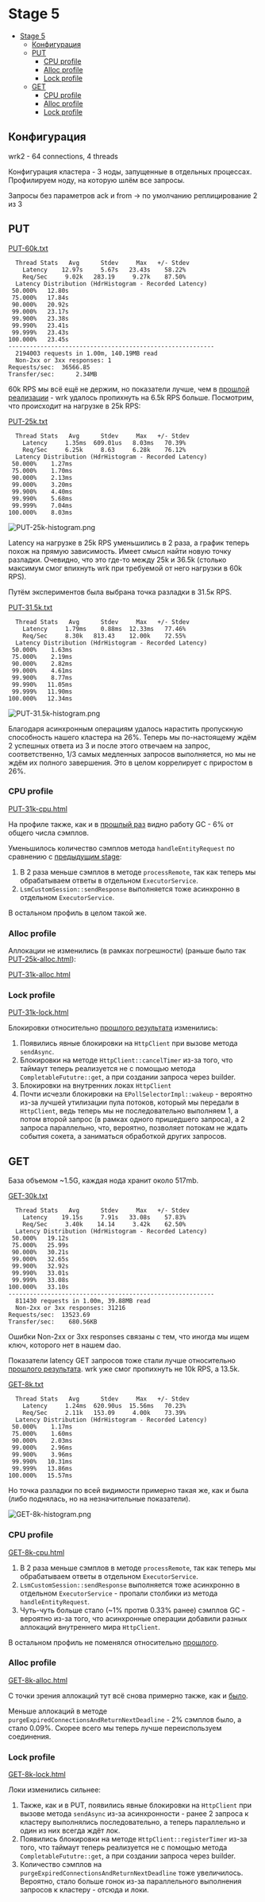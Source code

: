 # Stage 5

- [Stage 5](#stage-5)
    * [Конфигурация](#Конфигурация)
    * [PUT](#put)
        + [CPU profile](#cpu-profile)
        + [Alloc profile](#alloc-profile)
        + [Lock profile](#lock-profile)
    * [GET](#get)
        + [CPU profile](#cpu-profile-1)
        + [Alloc profile](#alloc-profile-1)
        + [Lock profile](#lock-profile-1)

## Конфигурация

wrk2 - 64 connections, 4 threads

Конфигурация кластера - 3 ноды, запущенные в отдельных процессах. Профилируем ноду, на которую шлём все запросы.

Запросы без параметров ack и from -> по умолчанию реплицирование 2 из 3

## PUT

[PUT-60k.txt](PUT-60k.txt)

```
  Thread Stats   Avg      Stdev     Max   +/- Stdev
    Latency    12.97s     5.67s   23.43s    58.22%
    Req/Sec     9.02k   283.19     9.27k    87.50%
  Latency Distribution (HdrHistogram - Recorded Latency)
 50.000%   12.80s 
 75.000%   17.84s 
 90.000%   20.92s 
 99.000%   23.17s 
 99.900%   23.38s 
 99.990%   23.41s 
 99.999%   23.43s 
100.000%   23.45s
----------------------------------------------------------
  2194003 requests in 1.00m, 140.19MB read
  Non-2xx or 3xx responses: 1
Requests/sec:  36566.85
Transfer/sec:      2.34MB 
```

60k RPS мы всё ещё не держим, но показатели лучше, чем в [прошлой реализации](../stage4/PUT-60k.txt) - wrk удалось
пропихнуть на 6.5k RPS больше. Посмотрим, что происходит на нагрузке в 25k RPS:

[PUT-25k.txt](PUT-25k.txt)

```
  Thread Stats   Avg      Stdev     Max   +/- Stdev
    Latency     1.35ms  609.01us   8.03ms   70.39%
    Req/Sec     6.25k     8.63     6.28k    76.12%
  Latency Distribution (HdrHistogram - Recorded Latency)
 50.000%    1.27ms
 75.000%    1.70ms
 90.000%    2.13ms
 99.000%    3.20ms
 99.900%    4.40ms
 99.990%    5.68ms
 99.999%    7.04ms
100.000%    8.03ms
```

![PUT-25k-histogram.png](PUT-25k-histogram.png)

Latency на нагрузке в 25k RPS уменьшились в 2 раза, а график теперь похож на прямую зависимость.
Имеет смысл найти новую точку разладки. Очевидно, что это где-то между 25k и 36.5k (столько максимум смог впихнуть wrk
при требуемой от него нагрузки в 60k RPS).

Путём экспериментов была выбрана точка разладки в 31.5к RPS.

[PUT-31.5k.txt](PUT-31.5k.txt)

```
  Thread Stats   Avg      Stdev     Max   +/- Stdev
    Latency     1.79ms    0.88ms  12.33ms   77.46%
    Req/Sec     8.30k   813.43    12.00k    72.55%
  Latency Distribution (HdrHistogram - Recorded Latency)
 50.000%    1.63ms
 75.000%    2.19ms
 90.000%    2.82ms
 99.000%    4.61ms
 99.900%    8.77ms
 99.990%   11.05ms
 99.999%   11.90ms
100.000%   12.34ms
```

![PUT-31.5k-histogram.png](PUT-31.5k-histogram.png)

Благодаря асинхронным операциям удалось нарастить пропускную способность нашего кластера на 26%. Теперь мы по-настоящему
ждём 2 успешных ответа из 3 и после этого отвечаем на запрос, соответственно, 1/3 самых медленных запросов выполняется,
но мы не ждём их полного завершения. Это в целом коррелирует с приростом в 26%.

### CPU profile

[PUT-31k-cpu.html](PUT-31k-cpu.html)

На профиле также, как и в [прошлый раз](../stage4/report.md#cpu-profile) видно работу GC - 6% от общего числа сэмплов.

Уменьшилось количество сэмплов метода `handleEntityRequest` по сравнению
с [предыдущим stage](../stage4/PUT-25k-cpu.html):

1. В 2 раза меньше сэмплов в методе `processRemote`, так как теперь мы обрабатываем ответы в
   отдельном `ExecutorService`.
2. `LsmCustomSession::sendResponse` выполняется тоже асинхронно в отдельном `ExecutorService`.

В остальном профиль в целом такой же.

### Alloc profile

Аллокации не изменились (в рамках погрешности) (раньше было так [PUT-25k-alloc.html](../stage4/PUT-25k-alloc.html)):

[PUT-31k-alloc.html](PUT-31k-alloc.html)

### Lock profile

[PUT-31k-lock.html](PUT-31k-lock.html)

Блокировки относительно [прошлого результата](../stage4/PUT-25k-lock.html) изменились:

1. Появились явные блокировки на `HttpClient` при вызове метода `sendAsync`.
2. Блокировки на методе `HttpClient::cancelTimer` из-за того, что таймаут теперь реализуется не с помощью
   метода `CompletableFututre::get`, а при создании запроса через builder.
3. Блокировки на внутренних локах `HttpClient`
4. Почти исчезли блокировки на `EPollSelectorImpl::wakeup` - вероятно из-за лучшей утилизации пула потоков, который мы
   передали в `HttpClient`, ведь теперь мы не последовательно выполняем 1, а потом второй запрос (в рамках одного
   пришедшего запроса), а 2 запроса параллельно, что, вероятно, позволяет потокам не ждать события сокета, а заниматься
   обработкой других запросов.

## GET

База объемом ~1.5G, каждая нода хранит около 517mb.

[GET-30k.txt](GET-30k.txt)

```
  Thread Stats   Avg      Stdev     Max   +/- Stdev
    Latency    19.15s     7.91s   33.08s    57.83%
    Req/Sec     3.40k    14.14     3.42k    62.50%
  Latency Distribution (HdrHistogram - Recorded Latency)
 50.000%   19.12s 
 75.000%   25.99s 
 90.000%   30.21s 
 99.000%   32.65s 
 99.900%   32.92s 
 99.990%   33.01s 
 99.999%   33.08s 
100.000%   33.10s 
----------------------------------------------------------
  811430 requests in 1.00m, 39.88MB read
  Non-2xx or 3xx responses: 31216
Requests/sec:  13523.69
Transfer/sec:    680.56KB
```

Ошибки Non-2xx or 3xx responses связаны с тем, что иногда мы ищем ключ, которого нет в нашем dao.

Показатели latency GET запросов тоже стали лучше относительно [прошлого результата](../stage4/GET-30k.txt). wrk уже смог
пропихнуть не 10k RPS, а 13.5k.

[GET-8k.txt](GET-8k.txt)

```
  Thread Stats   Avg      Stdev     Max   +/- Stdev
    Latency     1.24ms  620.90us  15.56ms   70.23%
    Req/Sec     2.11k   153.09     4.00k    73.39%
  Latency Distribution (HdrHistogram - Recorded Latency)
 50.000%    1.17ms
 75.000%    1.60ms
 90.000%    2.03ms
 99.000%    2.96ms
 99.900%    3.96ms
 99.990%   10.31ms
 99.999%   13.86ms
100.000%   15.57ms
```

Но точка разладки по всей видимости примерно такая же, как и была (либо поднялась, но на незначительные показатели).

![GET-8k-histogram.png](GET-8k-histogram.png)

### CPU profile

[GET-8k-cpu.html](GET-8k-cpu.html)

1. В 2 раза меньше сэмплов в методе `processRemote`, так как теперь мы обрабатываем ответы в
   отдельном `ExecutorService`.
2. `LsmCustomSession::sendResponse` выполняется тоже асинхронно в отдельном `ExecutorService` - пропали столбики из
   метода `handleEntityRequest`.
3. Чуть-чуть больше стало (~1% против 0.33% ранее) сэмплов GC - вероятно из-за того, что асинхронные операции добавили
   разных аллокаций внутреннего мира `HttpClient`.

В остальном профиль не поменялся относительно [прошлого](../stage4/GET-8k-cpu-2.html).

### Alloc profile

[GET-8k-alloc.html](GET-8k-alloc.html)

С точки зрения аллокаций тут всё снова примерно также, как и [было](../stage4/GET-8k-alloc-2.html).

Меньше аллокаций в методе `purgeExpiredConnectionsAndReturnNextDeadline` - 2% сэмплов было, а стало 0.09%. Скорее всего
мы теперь лучше переиспользуем соединения.

### Lock profile

[GET-8k-lock.html](GET-8k-lock.html)

Локи изменились сильнее:

1. Также, как и в PUT, появились явные блокировки на `HttpClient` при вызове метода `sendAsync` из-за асинхронности -
   ранее 2 запроса к кластеру выполнялись последовательно, а теперь параллельно и один из них всегда ждёт лок.
2. Появились блокировки на методе `HttpClient::registerTimer` из-за того, что таймаут теперь реализуется не с помощью
   метода `CompletableFututre::get`, а при создании запроса через builder.
3. Количество сэмплов на `purgeExpiredConnectionsAndReturnNextDeadline` тоже увеличилось. Вероятно, стало больше гонок
   из-за параллельного выполнения запросов к кластеру - отсюда и локи.
